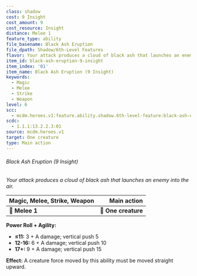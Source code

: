 ```yaml
---
class: shadow
cost: 9 Insight
cost_amount: 9
cost_resource: Insight
distance: Melee 1
feature_type: ability
file_basename: Black Ash Eruption
file_dpath: Shadow/6th-Level Features
flavor: Your attack produces a cloud of black ash that launches an enemy into the air.
item_id: black-ash-eruption-9-insight
item_index: '01'
item_name: Black Ash Eruption (9 Insight)
keywords:
  - Magic
  - Melee
  - Strike
  - Weapon
level: 6
scc:
  - mcdm.heroes.v1:feature.ability.shadow.6th-level-feature:black-ash-eruption-9-insight
scdc:
  - 1.1.1:13.2.2.3:01
source: mcdm.heroes.v1
target: One creature
type: Main action
---
```


###### Black Ash Eruption (9 Insight)

*Your attack produces a cloud of black ash that launches an enemy into the air.*

| **Magic, Melee, Strike, Weapon** |     **Main action** |
| -------------------------------- | ------------------: |
| **📏 Melee 1**                   | **🎯 One creature** |

**Power Roll + Agility:**

- **≤11:** 3 + A damage; vertical push 5
- **12-16:** 6 + A damage; vertical push 10
- **17+:** 9 + A damage; vertical push 15

**Effect:** A creature force moved by this ability must be moved straight upward.
